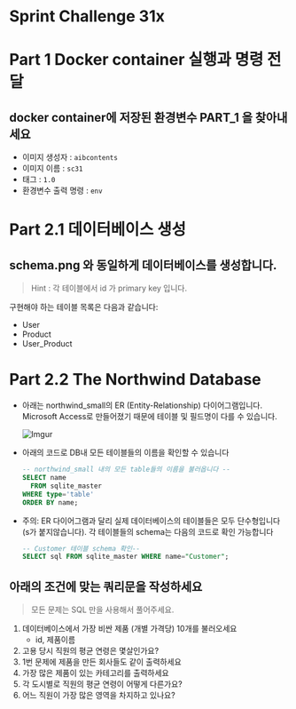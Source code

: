 # Sprint Challenge 31x

# Part 1 Docker container 실행과 명령 전달

## docker container에 저장된 환경변수 PART_1 을 찾아내세요

- 이미지 생성자 : `aibcontents`
- 이미지 이름 : `sc31`
- 태그 : `1.0`
- 환경변수 출력 명령 : `env`

# Part 2.1 데이터베이스 생성

## schema.png 와 동일하게 데이터베이스를 생성합니다.

> Hint : 각 테이블에서 id 가 primary key 입니다.

구현해야 하는 테이블 목록은 다음과 같습니다:

- User
- Product
- User_Product

# Part 2.2 The Northwind Database

- 아래는 northwind_small의 ER (Entity-Relationship) 다이어그램입니다. Microsoft Access로 만들어졌기 때문에 테이블 및 필드명이 다를 수 있습니다.

  ![Imgur](https://i.imgur.com/QoAU8j5.png)

- 아래의 코드로 DB내 모든 테이블들의 이름을 확인할 수 있습니다

  ```sql
  -- northwind_small 내의 모든 table들의 이름을 불러옵니다 --
  SELECT name
    FROM sqlite_master
  WHERE type='table'
  ORDER BY name;
  ```

- 주의: ER 다이어그램과 달리 실제 데이터베이스의 테이블들은 모두 단수형입니다 (s가 붙지않습니다). 각 테이블들의 schema는 다음의 코드로 확인 가능합니다

  ```sql
  -- Customer 테이블 schema 확인--
  SELECT sql FROM sqlite_master WHERE name="Customer";
  ```

## 아래의 조건에 맞는 쿼리문을 작성하세요

> 모든 문제는 SQL 만을 사용해서 풀어주세요.

1. 데이터베이스에서 가장 비싼 제품 (개별 가격당) 10개를 불러오세요
   - id, 제품이름
2. 고용 당시 직원의 평균 연령은 몇살인가요?
3. 1번 문제에 제품을 만든 회사들도 같이 출력하세요
4. 가장 많은 제품이 있는 카테고리를 출력하세요
5. 각 도시별로 직원의 평균 연령이 어떻게 다른가요?
6. 어느 직원이 가장 많은 영역을 차지하고 있나요?
